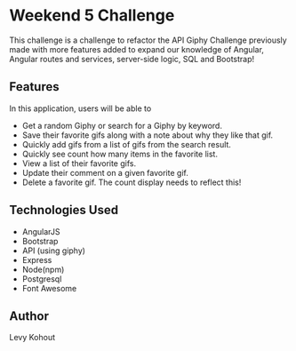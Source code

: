 # Weekend 5 Challenge

This challenge is a challenge to refactor the API Giphy Challenge previously made with more features added to expand our knowledge of Angular, Angular routes and services, server-side logic, SQL and Bootstrap!

## Features

In this application, users will be able to

- Get a random Giphy or search for a Giphy by keyword.
- Save their favorite gifs along with a note about why they like that gif.
- Quickly add gifs from a list of gifs from the search result.
- Quickly see count how many items in the favorite list.
- View a list of their favorite gifs.
- Update their comment on a given favorite gif.
- Delete a favorite gif. The count display needs to reflect this!

## Technologies Used

- AngularJS
- Bootstrap
- API (using giphy)
- Express
- Node(npm)
- Postgresql
- Font Awesome

## Author

Levy Kohout
